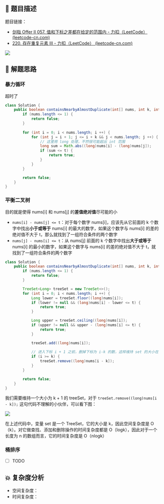 ## 📃 题目描述

题目链接：

- [剑指 Offer II 057. 值和下标之差都在给定的范围内 - 力扣（LeetCode） (leetcode-cn.com)](https://leetcode-cn.com/problems/7WqeDu/)
- [220. 存在重复元素 III - 力扣（LeetCode） (leetcode-cn.com)](https://leetcode-cn.com/problems/contains-duplicate-iii/)

![](https://cs-wiki.oss-cn-shanghai.aliyuncs.com/img/20220426124547.png)

## 🔔 解题思路

### 暴力循环

超时了


```java
class Solution {
    public boolean containsNearbyAlmostDuplicate(int[] nums, int k, int t) {
        if (nums.length <= 1) {
            return false;
        }
        
        for (int i = 0; i < nums.length; i ++) {
            for (int j = i + 1; j <= i + k && j < nums.length; j ++) {
                // 这里用 long 处理，不然很可能超出 int 范围
                long sum = Math.abs((long)nums[i] - (long)nums[j]);
                if (sum <= t) {
                    return true;
                }
            }
        }

        return false;
    }
}
```

### 平衡二叉树

目的就是使得 nums[i] 和 nums[j] 的**差值绝对值**尽可能的小

- `nums[i] - nums[j] <= t`：对于每个数字 nums[i]，应该先从它前面的 k 个数字中找出**小于或等于** nums[i] 的最大的数字，如果这个数字与 nums[i] 的差的绝对值不大于 t，那么就找到了一组符合条件的两个数字
- `nums[j] - nums[i] <= t`：从 nums[j] 前面的 k 个数字中找出**大于或等于** nums[i] 的最小的数字，如果这个数字与 nums[i] 的差的绝对值不大于 t，就找到了一组符合条件的两个数字

```java
class Solution {
    public boolean containsNearbyAlmostDuplicate(int[] nums, int k, int t) {
        if (nums.length <= 1) {
            return false;
        }

        TreeSet<Long> treeSet = new TreeSet<>();
        for (int i = 0; i < nums.length; i ++) {
            Long lower = treeSet.floor((long)nums[i]);
            if (lower != null && (long)nums[i] - lower <= t) {
                return true;
            }

            Long upper = treeSet.ceiling((long)nums[i]);
            if (upper != null && upper - (long)nums[i] <= t) {
                return true;
            }

            treeSet.add((long)nums[i]);
            
            // 进入下标 i + 1 之前，删掉下标为 i-k 的数，这样维持 set 的大小在 k+1 个
            if (i >= k) {
                treeSet.remove((long)nums[i - k]);
            }
        }

        return false;
    }
}
```

我们需要维持一个大小为 k + 1 的 treeSet，对于 `treeSet.remove((long)nums[i - k]);` 这句代码不理解的小伙伴，可以看下图：

![](https://cs-wiki.oss-cn-shanghai.aliyuncs.com/img/20220426125757.png)

在上述代码中，变量 set 是一个 TreeSet，它的大小是 k，因此空间复杂度是 O（k）。对它做查找、添加和删除操作的时间复杂度都是 O（logk），因此对于一个长度为 n 的数组而言，它的时间复杂度是 O（nlogk）

### 桶排序

- [ ] TODO

## 💥 复杂度分析

- 空间复杂度：
- 时间复杂度：

